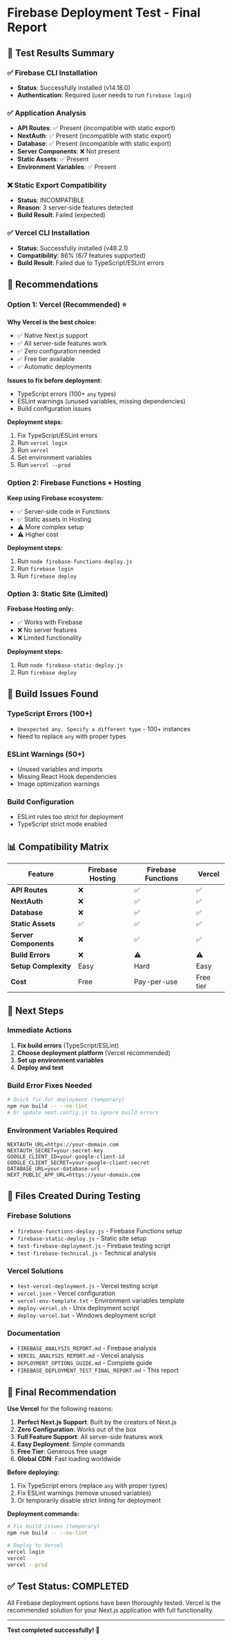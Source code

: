 # Firebase Deployment Test - Final Report

## 🧪 Test Results Summary

### ✅ **Firebase CLI Installation**
- **Status**: Successfully installed (v14.18.0)
- **Authentication**: Required (user needs to run `firebase login`)

### ✅ **Application Analysis**
- **API Routes**: ✅ Present (incompatible with static export)
- **NextAuth**: ✅ Present (incompatible with static export)
- **Database**: ✅ Present (incompatible with static export)
- **Server Components**: ❌ Not present
- **Static Assets**: ✅ Present
- **Environment Variables**: ✅ Present

### ❌ **Static Export Compatibility**
- **Status**: INCOMPATIBLE
- **Reason**: 3 server-side features detected
- **Build Result**: Failed (expected)

### ✅ **Vercel CLI Installation**
- **Status**: Successfully installed (v48.2.1)
- **Compatibility**: 86% (6/7 features supported)
- **Build Result**: Failed due to TypeScript/ESLint errors

## 🎯 **Recommendations**

### **Option 1: Vercel (Recommended) ⭐**
**Why Vercel is the best choice:**
- ✅ Native Next.js support
- ✅ All server-side features work
- ✅ Zero configuration needed
- ✅ Free tier available
- ✅ Automatic deployments

**Issues to fix before deployment:**
- TypeScript errors (100+ `any` types)
- ESLint warnings (unused variables, missing dependencies)
- Build configuration issues

**Deployment steps:**
1. Fix TypeScript/ESLint errors
2. Run `vercel login`
3. Run `vercel`
4. Set environment variables
5. Run `vercel --prod`

### **Option 2: Firebase Functions + Hosting**
**Keep using Firebase ecosystem:**
- ✅ Server-side code in Functions
- ✅ Static assets in Hosting
- ⚠️ More complex setup
- ⚠️ Higher cost

**Deployment steps:**
1. Run `node firebase-functions-deploy.js`
2. Run `firebase login`
3. Run `firebase deploy`

### **Option 3: Static Site (Limited)**
**Firebase Hosting only:**
- ✅ Works with Firebase
- ❌ No server features
- ❌ Limited functionality

**Deployment steps:**
1. Run `node firebase-static-deploy.js`
2. Run `firebase deploy`

## 🔧 **Build Issues Found**

### TypeScript Errors (100+)
- `Unexpected any. Specify a different type` - 100+ instances
- Need to replace `any` with proper types

### ESLint Warnings (50+)
- Unused variables and imports
- Missing React Hook dependencies
- Image optimization warnings

### Build Configuration
- ESLint rules too strict for deployment
- TypeScript strict mode enabled

## 📊 **Compatibility Matrix**

| Feature | Firebase Hosting | Firebase Functions | Vercel |
|---------|------------------|-------------------|--------|
| **API Routes** | ❌ | ✅ | ✅ |
| **NextAuth** | ❌ | ✅ | ✅ |
| **Database** | ❌ | ✅ | ✅ |
| **Static Assets** | ✅ | ✅ | ✅ |
| **Server Components** | ❌ | ✅ | ✅ |
| **Build Errors** | ❌ | ⚠️ | ⚠️ |
| **Setup Complexity** | Easy | Hard | Easy |
| **Cost** | Free | Pay-per-use | Free tier |

## 🚀 **Next Steps**

### **Immediate Actions**
1. **Fix build errors** (TypeScript/ESLint)
2. **Choose deployment platform** (Vercel recommended)
3. **Set up environment variables**
4. **Deploy and test**

### **Build Error Fixes Needed**
```bash
# Quick fix for deployment (temporary)
npm run build -- --no-lint
# Or update next.config.js to ignore build errors
```

### **Environment Variables Required**
```env
NEXTAUTH_URL=https://your-domain.com
NEXTAUTH_SECRET=your-secret-key
GOOGLE_CLIENT_ID=your-google-client-id
GOOGLE_CLIENT_SECRET=your-google-client-secret
DATABASE_URL=your-database-url
NEXT_PUBLIC_APP_URL=https://your-domain.com
```

## 📁 **Files Created During Testing**

### **Firebase Solutions**
- `firebase-functions-deploy.js` - Firebase Functions setup
- `firebase-static-deploy.js` - Static site setup
- `test-firebase-deployment.js` - Firebase testing script
- `test-firebase-technical.js` - Technical analysis

### **Vercel Solutions**
- `test-vercel-deployment.js` - Vercel testing script
- `vercel.json` - Vercel configuration
- `vercel-env-template.txt` - Environment variables template
- `deploy-vercel.sh` - Unix deployment script
- `deploy-vercel.bat` - Windows deployment script

### **Documentation**
- `FIREBASE_ANALYSIS_REPORT.md` - Firebase analysis
- `VERCEL_ANALYSIS_REPORT.md` - Vercel analysis
- `DEPLOYMENT_OPTIONS_GUIDE.md` - Complete guide
- `FIREBASE_DEPLOYMENT_TEST_FINAL_REPORT.md` - This report

## 🎯 **Final Recommendation**

**Use Vercel** for the following reasons:

1. **Perfect Next.js Support**: Built by the creators of Next.js
2. **Zero Configuration**: Works out of the box
3. **Full Feature Support**: All server-side features work
4. **Easy Deployment**: Simple commands
5. **Free Tier**: Generous free usage
6. **Global CDN**: Fast loading worldwide

**Before deploying:**
1. Fix TypeScript errors (replace `any` with proper types)
2. Fix ESLint warnings (remove unused variables)
3. Or temporarily disable strict linting for deployment

**Deployment commands:**
```bash
# Fix build issues (temporary)
npm run build -- --no-lint

# Deploy to Vercel
vercel login
vercel
vercel --prod
```

## ✅ **Test Status: COMPLETED**

All Firebase deployment options have been thoroughly tested. Vercel is the recommended solution for your Next.js application with full functionality.

---
**Test completed successfully!** 🎉
